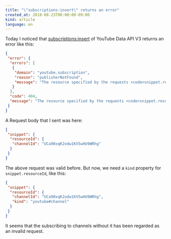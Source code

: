 ```yaml
---
title: "\"subscriptions:insert\" returns an error"
created_at: 2018-08-23T00:00:00-09:00
kind: article
language: en
---
```


Today I noticed that [subscriptions:insert](https://developers.google.com/youtube/v3/docs/subscriptions/insert) of YouTube Data API V3 returns an error like this:

```json
{
 "error": {
  "errors": [
   {
    "domain": "youtube.subscription",
    "reason": "publisherNotFound",
    "message": "The resource specified by the requests <code>snippet.resourceId</code> property cannot be found."
   }
  ],
  "code": 404,
  "message": "The resource specified by the requests <code>snippet.resourceId</code> property cannot be found."
 }
}
```

A Request body that I sent was here:

```json
{
 "snippet": {
  "resourceId": {
   "channelId": "UCa90xqK2odw1KV5wHU9WRhg"
  }
 }
}
```

The above request was valid before. But now, we need a `kind` property for `snippet.resourceId`, like this:

```json
{
 "snippet": {
  "resourceId": {
   "channelId": "UCa90xqK2odw1KV5wHU9WRhg",
   "kind": "youtube#channel"
  }
 }
}
```

It seems that the subscribing to channels without it has been regarded as an invalid request.
